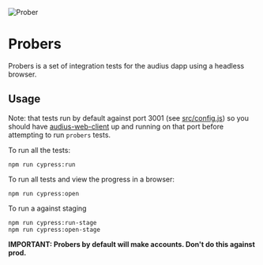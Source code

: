 ![Prober](https://user-images.githubusercontent.com/2731362/61009053-44363a00-a326-11e9-8bde-c16901b9932b.png 'Prober')

# Probers

Probers is a set of integration tests for the audius dapp using a headless browser.

## Usage

Note: that tests run by default against port 3001 (see [src/config.js](src/config.js)) so you should have [audius-web-client](https://github.com/AudiusProject/audius-client/packages/web) up and running on that port before attempting to run `probers` tests.

To run all the tests:

```
npm run cypress:run
```

To run all tests and view the progress in a browser:

```
npm run cypress:open
```

To run a against staging

```
npm run cypress:run-stage
npm run cypress:open-stage
```

**IMPORTANT: Probers by default will make accounts. Don't do this against prod.**
